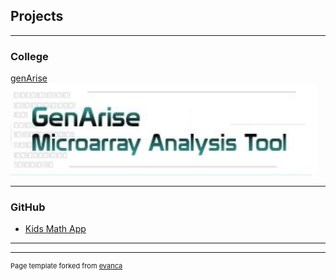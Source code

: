 ## Projects

---

### College 

[genArise](https://www.bioconductor.org/packages/release/bioc/html/genArise.html)
<img src="images/genArise.png?raw=true"/>

---

### GitHub

- [Kids Math App](https://github.com/Women-inTech/KidsMathApp)

---




---
<p style="font-size:11px">Page template forked from <a href="https://github.com/evanca/quick-portfolio">evanca</a></p>
<!-- Remove above link if you don't want to attibute -->
